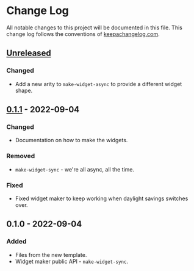 # Change Log
All notable changes to this project will be documented in this file. This change log follows the conventions of [keepachangelog.com](http://keepachangelog.com/).

## [Unreleased]
### Changed
- Add a new arity to `make-widget-async` to provide a different widget shape.

## [0.1.1] - 2022-09-04
### Changed
- Documentation on how to make the widgets.

### Removed
- `make-widget-sync` - we're all async, all the time.

### Fixed
- Fixed widget maker to keep working when daylight savings switches over.

## 0.1.0 - 2022-09-04
### Added
- Files from the new template.
- Widget maker public API - `make-widget-sync`.

[Unreleased]: https://sourcehost.site/your-name/clj_cassa_thrift_to_cql/compare/0.1.1...HEAD
[0.1.1]: https://sourcehost.site/your-name/clj_cassa_thrift_to_cql/compare/0.1.0...0.1.1
